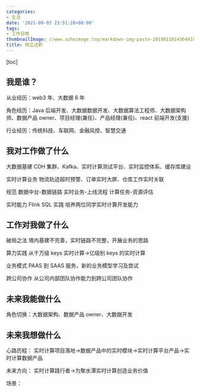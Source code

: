 ```yaml
---
categories:
- 生活
date: '2021-09-03 23:51:28+08:00'
tags:
- 工作日常
thumbnailImage: //www.azheimage.top/markdown-img-paste-20190110143649189.png
title: 转正述职
---
```


[toc]

<!--more-->

## 我是谁？

从业经历：web3 年、大数据 6 年

角色经历：Java 后端开发、大数据数据开发、大数据算法工程师、大数据架构师、数据产品 owner、项目经理(兼任)、产品经理(兼任)、react 前端开发(支援)

行业经历：传统科技、车联网、金融风控、智慧交通

## 我对工作做了什么

大数据基建
CDH 集群、Kafka、实时计算测试平台、实时监控体系、缓存库建设

实时计算业务
物流轨迹超时预警、订单实时大屏、仓库工作实时关联

规范
数据中台-数据链路
实时业务-上线流程
计算任务-资源评估

实时能力
Flink SQL 实践
培养两位同学实时计算开发能力

## 工作对我做了什么

破局之法
塔内基建不完善，实时链路不完整，开展业务的思路

算力实践
从千万级 keys 实时计算->亿级别 keys 的实时计算

业务模式
PAAS 到 SAAS 服务，新的业务模型学习及尝试

跨公司协作
从公司内部团队协作能力到跨公司团队协作

## 未来我能做什么

角色切换：大数据架构、数据产品 owner、大数据开发

## 未来我想做什么

心路历程：
实时计算项目落地->数据产品中的实时模块->实时计算平台产品->实时计算数据产品

未来方向：
实时计算践行者->为聚水潭实时计算创造业务价值

场景：
